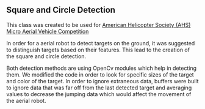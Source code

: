 ## Square and Circle Detection

This class was created to be used for [American Helicopter Society (AHS) Micro Aerial Vehicle Competition](https://vtol.org/education/micro-air-vehicle-student-challenge/micro-air-vehicle-student-challenge-2017/mav-student-challenge-2017)

In order for a aerial robot to detect targets on the ground, it was suggested to distinguish targets based on their features. This lead to the creation of the square and circle detection.

Both detection methods are using OpenCv modules which help in detecting them. We modified the code in order to look for specific sizes of the target and color of the target. In order to ignore extraneous data, buffers were built to ignore data that was far off from the last detected target and averaging values to decrease the jumping data which would affect the movement of the aerial robot.